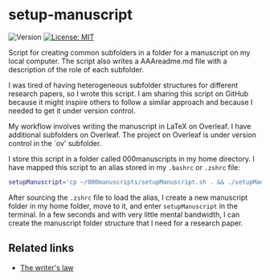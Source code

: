 # setup-manuscript

![Version](https://img.shields.io/static/v1?label=setup-manuscript&message=0.1&color=brightcolor)
[![License: MIT](https://img.shields.io/badge/License-MIT-blue.svg)](https://opensource.org/licenses/MIT)


Script for creating common subfolders in a folder for a manuscript on my local computer. The script also writes a AAAreadme.md file with a description of the role of each subfolder.

I was tired of having heterogeneous subfolder structures for different research papers, so I wrote this script. I am sharing this script on GitHub because it might inspire others to follow a similar approach and because I needed to get it under version control.

My workflow involves writing the manuscript in LaTeX on Overleaf. I have additional subfolders on Overleaf. The project on Overleaf is under version control in the `ov' subfolder.

I store this script in a folder called 000manuscripts in my home directory.
I have mapped this script to an alias stored in my `.bashrc` or `.zshrc` file: 
```bash
setupManuscript='cp ~/000manuscripts/setupManuscript.sh . && ./setupManuscript.sh && echo "Now write the paper!"'
```
After sourcing the `.zshrc` file to load the alias, I create a new manuscript folder in my home folder, move to it, and enter `setupManuscript` in the terminal.
In a few seconds and with very little mental bandwidth, I can create the manuscript folder structure that I need for a research paper.


## Related links

- [The writer's law](https://github.com/MooersLab/thewriterslaw)
